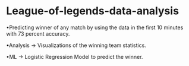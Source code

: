 # League-of-legends-data-analysis
•Predicting winner of any match by using the data in the first 10 minutes with 73 percent accuracy.

•Analysis -> Visualizations of the winning team statistics.

•ML -> Logistic Regression Model to predict the winner.
